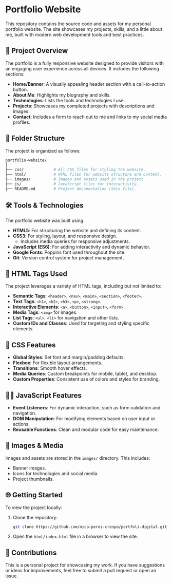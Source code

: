 # Portfolio Website

This repository contains the source code and assets for my personal portfolio website. The site showcases my projects, skills, and a little about me, built with modern web development tools and best practices.

## 🚀 Project Overview

The portfolio is a fully responsive website designed to provide visitors with an engaging user experience across all devices. It includes the following sections:

- **Home/Banner**: A visually appealing header section with a call-to-action button.
- **About Me**: Highlights my biography and skills.
- **Technologies**: Lists the tools and technologies I use.
- **Projects**: Showcases my completed projects with descriptions and images.
- **Contact**: Includes a form to reach out to me and links to my social media profiles.

## 📂 Folder Structure

The project is organized as follows:
```graphql
portfolio-website/
│
├── css/             # All CSS files for styling the website.
├── html/            # HTML files for website structure and content.
├── images/          # Images and assets used in the project.
├── js/              # JavaScript files for interactivity.
├── README.md        # Project documentation (this file).
```


## 🛠️ Tools & Technologies

The portfolio website was built using:

- **HTML5**: For structuring the website and defining its content.
- **CSS3**: For styling, layout, and responsive design.
  - Includes media queries for responsive adjustments.
- **JavaScript (ES6)**: For adding interactivity and dynamic behavior.
- **Google Fonts**: Poppins font used throughout the site.
- **Git**: Version control system for project management.

## 🧩 HTML Tags Used

The project leverages a variety of HTML tags, including but not limited to:

- **Semantic Tags**: `<header>`, `<nav>`, `<main>`, `<section>`, `<footer>`.
- **Text Tags**: `<h1>`, `<h2>`, `<h3>`, `<p>`, `<strong>`.
- **Interactive Elements**: `<a>`, `<button>`, `<input>`, `<form>`.
- **Media Tags**: `<img>` for images.
- **List Tags**: `<ul>`, `<li>` for navigation and other lists.
- **Custom IDs and Classes**: Used for targeting and styling specific elements.

## 🎨 CSS Features

- **Global Styles**: Set font and margin/padding defaults.
- **Flexbox**: For flexible layout arrangements.
- **Transitions**: Smooth hover effects.
- **Media Queries**: Custom breakpoints for mobile, tablet, and desktop.
- **Custom Properties**: Consistent use of colors and styles for branding.

## 🧑‍💻 JavaScript Features

- **Event Listeners**: For dynamic interaction, such as form validation and navigation.
- **DOM Manipulation**: For modifying elements based on user input or actions.
- **Reusable Functions**: Clean and modular code for easy maintenance.

## 📸 Images & Media

Images and assets are stored in the `images/` directory. This includes:

- Banner images.
- Icons for technologies and social media.
- Project thumbnails.

## 🌐 Getting Started

To view the project locally:

1. Clone the repository:
   ```bash
   git clone https://github.com/nico-perez-crespo/portfoli-digital.git
   ```
2. Open the `html/index.html` file in a browser to view the site.

## 🤝 Contributions

This is a personal project for showcasing my work. If you have suggestions or ideas for improvements, feel free to submit a pull request or open an issue.
